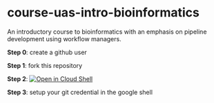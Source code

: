 # course-uas-intro-bioinformatics

An introductory course to bioinformatics with an emphasis on pipeline development using workflow managers.


**Step 0**: create a github user

**Step 1**: fork this repository

**Step 2**: 
[![Open in Cloud Shell](https://gstatic.com/cloudssh/images/open-btn.svg)](https://console.cloud.google.com/cloudshell/editor?cloudshell_git_repo=https://github.com/priesgo/course-uas-intro-bioinformatics.git)

**Step 3**: setup your git credential in the google shell